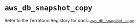 # `aws_db_snapshot_copy`

Refer to the Terraform Registory for docs: [`aws_db_snapshot_copy`](https://registry.terraform.io/providers/hashicorp/aws/5.6.1/docs/resources/db_snapshot_copy).
